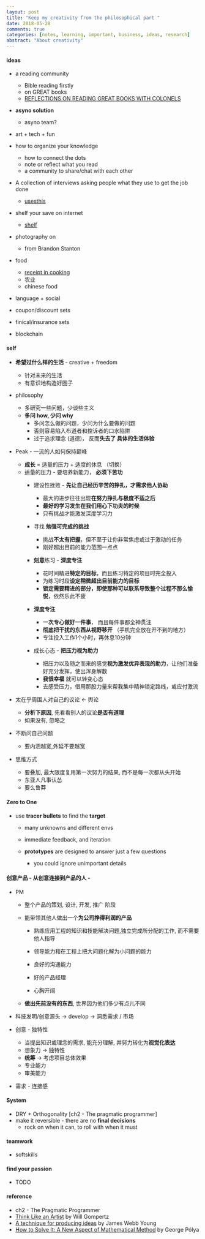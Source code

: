 ```yaml
---
layout: post
title: "Keep my creativity from the philosophical part "
date: 2018-05-28
comments: true
categories: [notes, learning, important, business, ideas, research]
abstract: "About creativity" 
---
```




#### ideas  

* a reading community 
    - Bible reading firstly  
    - on GREAT books  
    - [REFLECTIONS ON READING GREAT BOOKS WITH COLONELS](https://warontherocks.com/2020/05/reflections-on-reading-great-books-with-colonels/)

* **asyno solution** 
    - asyno team?   

* art + tech + fun   

* how to organize your knowledge  
    - how to connect the dots  
    - note or reflect what you read  
    - a community to share/chat with each other  

* A collection of interviews asking people what they use to get the job done  
    - [usesthis](https://usesthis.com/)

* shelf your save on internet  
    - [shelf](shelf.so)

* photography on <Humans of Hong Kong>  
    - <Humans of New York> from Brandon Stanton  

* food  
    - [receipt in cooking](https://opensource.cooking/)  
    - 农业  
    - chinese food  

* language + social  

* coupon/discount sets  

* finical/insurance sets  

* blockchain  

#### **self** 

* **希望过什么样的生活**  - creative + freedom  
    - 针对未来的生活 
    - 有意识地构造好圈子 

* philosophy  
    - 多研究一些问题，少谈些主义  
    - **多问 how, 少问 why**   
        + 多问怎么做的问题，少问为什么要做的问题  
        + 否则容易陷入布道者和控诉者的口水陷阱  
        + 过于追求理念 (道德)， 反而**失去了 具体的生活体验**    

* Peak - 一流的人如何保持巅峰 
    - **成长** = 适量的压力 + 适度的休息 （切换）
    - 适量的压力 -  要培养新能力， **必须下苦功** 
        + 建设性挫败 - **先让自己经历辛苦的挣扎，才需求他人协助**  
            - 最大的进步往往出现**在努力挣扎与极度不适之后** 
            - **最好的学习发生在我们用心下功夫的时候** 
            - 只有挑战才能激发深度学习力 

        + 寻找 **勉强可完成的挑战** 
            - 挑战**不太有把握**，但不至于让你非常焦虑或过于激动的任务 
            - 刚好超出目前的能力范围一点点 

        + **刻意**练习 - **深度专注** 
            - 花时间精进**特定的目标**，而且练习特定的项目时完全投入 
            - 为练习时段**设定稍微超出目前能力的目标** 
            - **锁定需要精进的部分，即使那种可以联系导致整个过程不那么愉悦**，依然乐此不疲 

        + **深度专注** 
            - **一次专心做好一件事**， 而且每件事都全神贯注 
            - **彻底把干扰的东西从视野移开** （手机完全放在开不到的地方）
            - 专注投入工作1个小时，再休息10分钟 

        + 成长心态 - **把压力视为助力** 
            - 把压力以及随之而来的感觉**视为激发优异表现的助力**，让他们准备好充分发挥，使出浑身解数 
            - **我很幸福** 就可以转变心态 
            - 去感受压力，借用那股力量来帮我集中精神锁定路线，或应付激流 

* 太在乎周围人对自己的议论 <- 舆论 
    - **分析下原因**, 先看看别人的议论**是否有道理**  
    - 如果没有, 忽略之 

* 不断问自己问题 
    - 要内涵越宽,外延不要越宽 

* 思维方式 
    - 要叠加, 最大限度复用第一次努力的结果, 而不是每一次都从头开始 
    - 东亚人凡事认怂 
    - 要么鲁莽 


#### Zero to One 
* use **tracer bullets** to find the **target**  
    - many unknowns and different envs 
    - immediate feedback, and iteration 
    

    - **prototypes** are designed to answer just a few questions 
        + you could ignore unimportant details 

#### 创意产品 - 从创意连接到产品的人 - 

* PM 
    - 整个产品的策划, 设计, 开发, 推广 阶段 
    - 能带领其他人做出一个**为公司挣得利润的产品** 
        + 熟练应用工程的知识和技能解决问题,独立完成所分配的工作, 而不需要他人指导 
        + 领导能力和在工程上把大问题化解为小问题的能力 
        + 良好的沟通能力 
      

        + 好的产品经理 
        + 心胸开阔 
      

    - **做出先前没有的东西**, 世界因为他们多少有点儿不同 
    

   
* 科技发明/创意源头 -> develop -> 洞悉需求 / 市场  
  
* 创意 - 独特性 
    - 当提出知识或理念的需求, 能充分理解, 并努力转化为**视觉化表达**  
    - 想象力 -> 独特性 
    - **统筹** -> 考虑项目总体效果
    - 专业能力  
    - 审美能力 
    

* 需求 - 连接感 

#### System 

* DRY + Orthogonality [ch2 - The pragmatic programmer] 
* make it reversible - there are no **final decisions**  
    - rock on when it can, to roll with when it must 

#### teamwork 

* softskills  
    

#### find your passion 

* TODO  

#### reference 
* ch2 - The Pragmatic Programmer  
* [Think Like an Artist](https://book.douban.com/subject/26639320/) by Will Gompertz 
* [A technique for producing ideas](https://book.douban.com/subject/1474184/) by James Webb Young  
* [How to Solve It: A New Aspect of Mathematical Method](https://book.douban.com/subject/1456890/) by George Pólya 